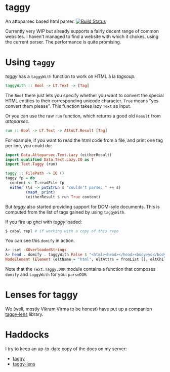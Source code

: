 taggy
=====

An attoparsec based html parser. [![Build Status](https://secure.travis-ci.org/alpmestan/taggy.png?branch=master)](http://travis-ci.org/alpmestan/taggy)

Currently very WIP but already supports a fairly decent range of common websites. I haven't managed to find a website with which it chokes, using the current parser. The performance is quite promising.

Using `taggy`
=============

_taggy_ has a `taggyWith` function to work on HTML à la _tagsoup_.

``` haskell
taggyWith :: Bool -> LT.Text -> [Tag]
```

The `Bool` there just lets you specify whether you want to convert the special HTML entities to their corresponding unicode character. `True` means "yes convert them please". This function takes lazy `Text` as input.

Or you can use the raw `run` function, which returns a good old `Result` from _attoparsec_.

``` haskell
run :: Bool -> LT.Text -> AttoLT.Result [Tag]
```

For example, if you want to read the html code from a file, and print one tag per line, you could do:

``` haskell
import Data.Attoparsec.Text.Lazy (eitherResult)
import qualified Data.Text.Lazy.IO as T
import Text.Taggy (run)

taggy :: FilePath -> IO ()
taggy fp = do
  content <- T.readFile fp
  either (\s -> putStrLn $ "couldn't parse: " ++ s) 
         (mapM_ print) 
         (eitherResult $ run True content)
```

But _taggy_ also started providing support for DOM-syle documents. This is computed from the list of tags gained by using `taggyWith`.

If you fire up ghci with _taggy_ loaded:

``` bash
$ cabal repl # if working with a copy of this repo
```

You can see this `domify` in action.

``` haskell
λ> :set -XOverloadedStrings
λ> head . domify . taggyWith False $ "<html><head></head><body>yo</body></html>"
NodeElement (Element {eltName = "html", eltAttrs = fromList [], eltChildren = [NodeElement (Element {eltName = "head", eltAttrs = fromList [], eltChildren = []}),NodeElement (Element {eltName = "body", eltAttrs = fromList [], eltChildren = [NodeContent "yo"]})]})
```

Note that the `Text.Taggy.DOM` module contains a function
that composes `domify` and `taggyWith` for you: `parseDOM`.

Lenses for taggy
================

We (well, mostly Vikram Virma to be honest) have
put up a companion [taggy-lens](http://github.com/alpmestan/taggy-lens)
library.

Haddocks
========

I try to keep an up-to-date copy of the docs on my server:

- [taggy](http://alpmestan.com/taggy/)
- [taggy-lens](http://alpmestan.com/taggy-lens/)


